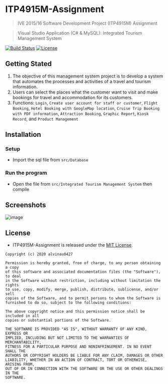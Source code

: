 # ITP4915M-Assignment
> IVE 2015/16 Software Development Project (ITP4915M) Assignment

> Visual Studio Application (C# & MySQL): Integrated Tourism Management System

[![Build Status](https://travis-ci.com/alvinau0427/ITP4915M-Assignment.svg?branch=master)](https://travis-ci.org/alvinau0427/ITP4915M-Assignment)
[![License](https://img.shields.io/badge/License-MIT-blue.svg)](LICENSE)

## Getting Stated
1. The objective of this management system project is to develop a system that automates the processes and activities of a travel and tourism information.
2. Users can select the places what the customer want to visit and make bookings for travel and accommodation for its customers.
3. Functions: `Login`, `Create user account for staff or customer`, `Flight Booking`, `Hotel Booking with GoogleMap location`, `Cruise Trip Booking with PDF information`, `Attraction Booking`, `Graphic Report`, `Kiosk Record`, and `Product Management`

## Installation

### Setup

- Import the sql file from `src/Database`

### Run the program

- Open the file from `src/Integrated Tourism Management System` then compile

## Screenshots
![image](https://github.com/alvinau0427/ITP4915M-Assignment/blob/master/doc/demo.gif)

## License
- ITP4915M-Assignment is released under the [MIT License](https://opensource.org/licenses/MIT).
```
Copyright (c) 2020 alvinau0427

Permission is hereby granted, free of charge, to any person obtaining a copy
of this software and associated documentation files (the "Software"), to deal
in the Software without restriction, including without limitation the rights
to use, copy, modify, merge, publish, distribute, sublicense, and/or sell
copies of the Software, and to permit persons to whom the Software is
furnished to do so, subject to the following conditions:

The above copyright notice and this permission notice shall be included in all
copies or substantial portions of the Software.

THE SOFTWARE IS PROVIDED "AS IS", WITHOUT WARRANTY OF ANY KIND, EXPRESS OR
IMPLIED, INCLUDING BUT NOT LIMITED TO THE WARRANTIES OF MERCHANTABILITY,
FITNESS FOR A PARTICULAR PURPOSE AND NONINFRINGEMENT. IN NO EVENT SHALL THE
AUTHORS OR COPYRIGHT HOLDERS BE LIABLE FOR ANY CLAIM, DAMAGES OR OTHER
LIABILITY, WHETHER IN AN ACTION OF CONTRACT, TORT OR OTHERWISE, ARISING FROM,
OUT OF OR IN CONNECTION WITH THE SOFTWARE OR THE USE OR OTHER DEALINGS IN THE
SOFTWARE.
```
